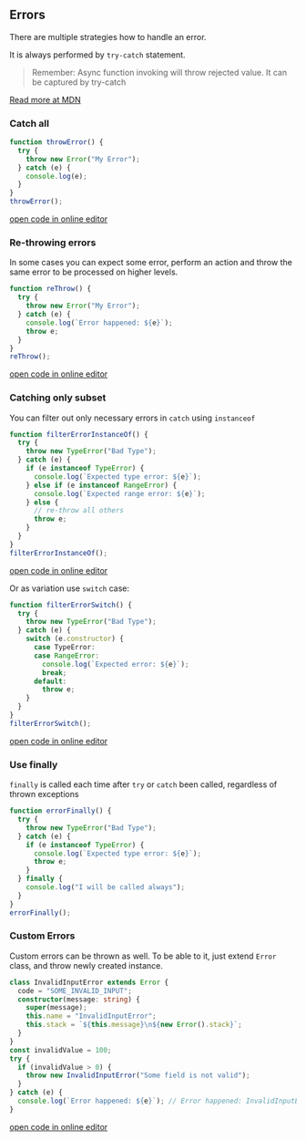 ## Errors

There are multiple strategies how to handle an error.

It is always performed by `try-catch` statement.

> Remember: Async function invoking will throw rejected value. It can be captured by try-catch

[Read more at MDN](https://developer.mozilla.org/en-US/docs/Web/JavaScript/Reference/Statements/try...catch)

### Catch all

```ts
function throwError() {
  try {
    throw new Error("My Error");
  } catch (e) {
    console.log(e);
  }
}
throwError();
```

[open code in online editor](https://www.typescriptlang.org/play?#code/GYVwdgxgLglg9mABFAFgJzgdwKJo2gCgEpEBvAKEWTQE8zKrl0tEwBTTRXfAgIgFk63OGl5EA3AwC+iCAEMoEFIgJsSFRrIQBnOABs2AOj1wA5qonTyU8qgw48I4uKA)

### Re-throwing errors

In some cases you can expect some error, perform an action and throw the same error to be processed
on higher levels.

```ts
function reThrow() {
  try {
    throw new Error("My Error");
  } catch (e) {
    console.log(`Error happened: ${e}`);
    throw e;
  }
}
reThrow();
```

[open code in online editor](https://www.typescriptlang.org/play?#code/GYVwdgxgLglg9mABAJwKYBUAWy4HcAUAlIgN4BQiiUyAnqRZVdnomKrogKLI7L4BEAWTrde-QgG4GAX0QQAhlAiZE+VMXKM5CAM5wANqgB0+uAHN8AA1FxkiTPIAOj1GwAmALkQASEqmmWkgyUUMwcqFKU0mTRaFg4BJJAA)

### Catching only subset

You can filter out only necessary errors in `catch` using `instanceof`

```ts
function filterErrorInstanceOf() {
  try {
    throw new TypeError("Bad Type");
  } catch (e) {
    if (e instanceof TypeError) {
      console.log(`Expected type error: ${e}`);
    } else if (e instanceof RangeError) {
      console.log(`Expected range error: ${e}`);
    } else {
      // re-throw all others
      throw e;
    }
  }
}
filterErrorInstanceOf();
```

[open code in online editor](https://www.typescriptlang.org/play?#code/GYVwdgxgLglg9mABMGAbKBTATgUS1uLASTAGcoBDSDAeWAAoBKRAbwChFEosBPVjzlwAWBAO6IwGcQBUeABwx4CWegCIAQhQAmiWQtWMA3AIC+iCBSgQhiehmbtBiGMFsZnZStTiu9i-IQOAk4QCKRwqBgAdKhwAOb0AAY4AB4K0Bg6UPLu2MoAXIgAJCwYJolGwYhmGKik7i5uHuRUEBg+iABKVHH+ykFOnKFkEdGxCclpGBk6WD25AViFJWUVxk41de6OgwD0u4hYGAC0UCJw4hSoqIhwZ9ikVZxnYogY64ImpmxfKOjYSkIJBa1DoTGMQA)

Or as variation use `switch` case:

```ts
function filterErrorSwitch() {
  try {
    throw new TypeError("Bad Type");
  } catch (e) {
    switch (e.constructor) {
      case TypeError:
      case RangeError:
        console.log(`Expected error: ${e}`);
        break;
      default:
        throw e;
    }
  }
}
filterErrorSwitch();
```

[open code in online editor](https://www.typescriptlang.org/play?#code/GYVwdgxgLglg9mABMGAbKBTATgUS1uLAZQHcYoIALACgEpEBvAKEUSiwE9GXW3KCSiMBkEAVDgAcMeAlmoAiAEIBDACaJxU+bQDcPAL6IIyipUTUM9Zr0QBnMqfMYAdBAS32IaISs8bx2wwNSWl8QgAuP14AoIAlZTAAc1DZSJt-dzhUF1Q4ROoAAxwADyloDHVsVMQAEgYMfQLdKJsAIywMZQBrPXTEVQxgZRB0NL6+AUQMXt59AyY5lHRsGUJScio6PSA)

### Use finally

`finally` is called each time after `try` or `catch` been called, regardless of thrown exceptions

```ts
function errorFinally() {
  try {
    throw new TypeError("Bad Type");
  } catch (e) {
    if (e instanceof TypeError) {
      console.log(`Expected type error: ${e}`);
      throw e;
    }
  } finally {
    console.log("I will be called always");
  }
}
errorFinally();
```

### Custom Errors

Custom errors can be thrown as well. To be able to it, just extend `Error` class, and throw newly created instance.

```ts
class InvalidInputError extends Error {
  code = "SOME_INVALID_INPUT";
  constructor(message: string) {
    super(message);
    this.name = "InvalidInputError";
    this.stack = `${this.message}\n${new Error().stack}`;
  }
}
const invalidValue = 100;
try {
  if (invalidValue > 0) {
    throw new InvalidInputError("Some field is not valid");
  }
} catch (e) {
  console.log(`Error happened: ${e}`); // Error happened: InvalidInputError: Some field is not valid
}
```

[open code in online editor](https://www.typescriptlang.org/play?#code/MYGwhgzhAECSB2A3MICWATBAHArgFwFEAnIgeyOgFMAPPS+dGYsigbwChpphT1LoAvNABEAZQDyAWQIB9WADkAagEEAMrAAic+QAUAqgBVhAbk7dS8CHiI5gecgAoAtpShgA5pQBc0K0VTw7gCU0BxcXBA4WJREzq4QHpRBpuHQeAAWqBAAdPBgLoIiCMhomPC4hCTkJmZcGVnZVmDAANaFAAYAJKz1OS5ungC+ADrw3fCUAO7QzI5BjXjNLYPtKdCD7Bs8lnjQASUYiig4-EIAjAAMF6bWAJ6hZqgAZtAO+yiHx-wAfNAXIWFwhkyNMJtNih8yhVZrExKQCk9UJQQOg9jB4KRdgd0MJkmYNoNuGA8MB0q8kg8uNsIKQQJRsiBSO4HO0YdB0mAsNEJugfN1KCtktAAPTCmZVCgcrn0Si8uBISHYfAwnyieH8RHI1FZaAYrGQzbsIA)
